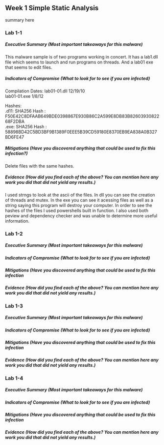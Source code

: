 ## Week 1 Simple Static Analysis
  summary here

### Lab 1-1
  
##### Executive Summary (Most important takeaways for this malware)
This malware sample is of two programs working in concert. It has a lab1.dll file which seems to launch and run programs on threads. And a lab01 exe that  seems to edit files. 
##### Indicators of Compromise (What to look for to see if you are infected)
 Compilation Dates: 
 lab01-01.dll 12/19/10 \
 lab01-01.exe 1/8/12 
 
 Hashes: \
  .d11: SHA256 Hash      : F50E42C8DFAAB649BDE0398867E930B86C2A599E8DB83B8260393082268F2DBA \
  .exe: SHA256 Hash      : 58898BD42C5BD3BF9B1389F0EEE5B39CD59180E8370EB9EA838A0B327BD6FE47
  

##### Mitigations (Have you discovered anything that could be used to fix this infection?)

Delete files with the same hashes.

##### Evidence (How did you find each of the above? You can mention here any work you did that did not yield any results.)

I used strngs to look at the ascii of the files. In dll you can see the creation of threads and mutex. In the exe you can see it acessing files as well as a string saying this program will destroy your computer. In order to see the hashes of the files I used powershells built in function. I also used both peview and dependency checker and was unable to determine more useful information. 


### Lab 1-2

##### Executive Summary (Most important takeaways for this malware)

##### Indicators of Compromise (What to look for to see if you are infected)

##### Mitigations (Have you discovered anything that could be used to fix this infection

##### Evidence (How did you find each of the above? You can mention here any work you did that did not yield any results.)


### Lab 1-3

##### Executive Summary (Most important takeaways for this malware)

##### Indicators of Compromise (What to look for to see if you are infected)

##### Mitigations (Have you discovered anything that could be used to fix this infection

##### Evidence (How did you find each of the above? You can mention here any work you did that did not yield any results.)


### Lab 1-4


##### Executive Summary (Most important takeaways for this malware)

##### Indicators of Compromise (What to look for to see if you are infected)

##### Mitigations (Have you discovered anything that could be used to fix this infection

##### Evidence (How did you find each of the above? You can mention here any work you did that did not yield any results.)
